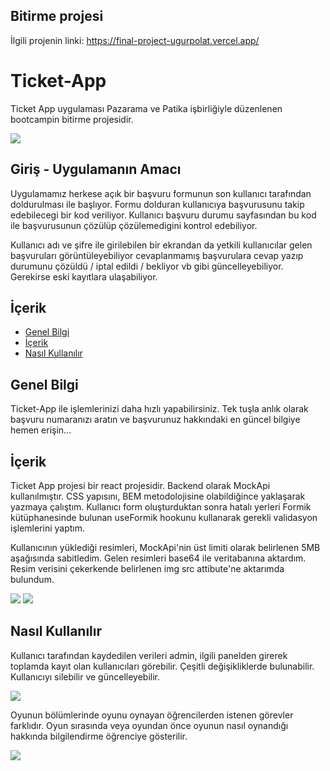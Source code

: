 
## Bitirme projesi

İlgili projenin linki: https://final-project-ugurpolat.vercel.app/

# Ticket-App

Ticket App uygulaması Pazarama ve Patika işbirliğiyle düzenlenen bootcampin bitirme projesidir.

![](app-1.png)
## Giriş - Uygulamanın Amacı

Uygulamamız herkese açık bir başvuru formunun son kullanıcı tarafından doldurulması ile başlıyor.
Formu dolduran kullanıcıya başvurusunu takip edebilecegi bir kod veriliyor. Kullanıcı başvuru durumu sayfasından bu kod ile başvurusunun çözülüp çözülemedigini kontrol edebiliyor.

Kullanıcı adı ve şifre ile girilebilen bir ekrandan da yetkili kullanıcılar gelen başvuruları görüntüleyebiliyor cevaplanmamış başvurulara cevap yazıp durumunu çözüldü / iptal edildi / bekliyor vb gibi güncelleyebiliyor. Gerekirse eski kayıtlara ulaşabiliyor.

## İçerik

- [Genel Bilgi](#genel-bilgi)
- [İçerik](#içerik)
- [Nasıl Kullanılır](#nasıl-kullanılır)

## Genel Bilgi

Ticket-App ile işlemlerinizi daha hızlı yapabilirsiniz. Tek tuşla anlık olarak başvuru numaranızı aratın ve başvurunuz hakkındaki en güncel bilgiye hemen erişin...


## İçerik

Ticket App projesi bir react projesidir. Backend olarak MockApi kullanılmıştır. CSS yapısını, BEM metodolojisine olabildiğince yaklaşarak yazmaya çalıştım. Kullanıcı form oluşturduktan sonra hatalı yerleri Formik kütüphanesinde bulunan useFormik hookunu kullanarak gerekli validasyon işlemlerini yaptım.

Kullanıcının yüklediği resimleri, MockApi'nin üst limiti olarak belirlenen 5MB aşağısında sabitledim. Gelen resimleri base64 ile veritabanına aktardım. Resim verisini çekerkende belirlenen img src attibute'ne aktarımda bulundum.

![](app-2.png)
![](app-3.png)

## Nasıl Kullanılır

Kullanıcı tarafından kaydedilen verileri admin, ilgili panelden girerek toplamda kayıt olan kullanıcıları görebilir. Çeşitli değişikliklerde bulunabilir. Kullanıcıyı silebilir ve güncelleyebilir.

![](app-4.png)

Oyunun bölümlerinde oyunu oynayan öğrencilerden istenen görevler farklıdır. Oyun sırasında veya oyundan önce oyunun nasıl oynandığı hakkında bilgilendirme öğrenciye gösterilir.

![](app-5.png)
